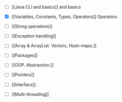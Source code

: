 - [ ] [[Java CLI and basics]] and basics
- [x] [[Variables, Constants, Types, Operators]] Operators
- [ ] [[String operations]]
- [ ] [[Exception handling]]
- [ ] [[Array & ArrayList. Vectors, Hash-maps.]]
- [ ] [[Packages]]
- [ ] [[OOP. Abstraction.]]
- [ ] [[Pointers]]
- [ ] [[Interface]]
- [ ] [[Multi-threading]]


